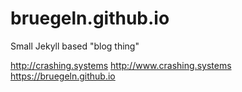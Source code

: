 # bruegeln.github.io
Small Jekyll based "blog thing"

http://crashing.systems
http://www.crashing.systems
https://bruegeln.github.io
